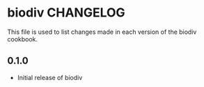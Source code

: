 biodiv CHANGELOG
==============

This file is used to list changes made in each version of the biodiv cookbook.

0.1.0
-----
- Initial release of biodiv

